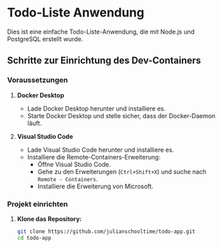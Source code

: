 # Todo-Liste Anwendung

Dies ist eine einfache Todo-Liste-Anwendung, die mit Node.js und PostgreSQL erstellt wurde. 

## Schritte zur Einrichtung des Dev-Containers

### Voraussetzungen

1. **Docker Desktop**
   - Lade Docker Desktop herunter und installiere es.
   - Starte Docker Desktop und stelle sicher, dass der Docker-Daemon läuft.

2. **Visual Studio Code**
   - Lade Visual Studio Code herunter und installiere es.
   - Installiere die Remote-Containers-Erweiterung:
     - Öffne Visual Studio Code.
     - Gehe zu den Erweiterungen (`Ctrl+Shift+X`) und suche nach `Remote - Containers`.
     - Installiere die Erweiterung von Microsoft.

### Projekt einrichten

1. **Klone das Repository:**

   ```bash
   git clone https://github.com/julianschooltime/todo-app.git
   cd todo-app
